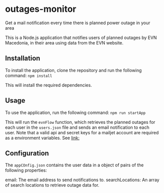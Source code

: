 # outages-monitor
Get a mail notification every time there is planned power outage in your area

This is a Node.js application that notifies users of planned outages by EVN Macedonia, in their area using data from the EVN website.

## Installation
To install the application, clone the repository and run the following command:
`npm install`

This will install the required dependencies.

## Usage
To use the application, run the following command:
`npm run startApp`

This will run the `evnFlow` function, which retrieves the planned outages for each user in the `users.json` file and sends an email notification to each user.
Note that a valid api and secret keys for a mailjet account are required as a environment variables.
See [link:](https://www.mailjet.com/)

## Configuration
The `appCOnfig.json` contains the user data in a object of pairs of the following properties:

email: The email address to send notifications to.
searchLocations: An array of search locations to retrieve outage data for.
